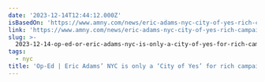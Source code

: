 ```yaml
---
date: '2023-12-14T12:44:12.000Z'
isBasedOn: 'https://www.amny.com/news/eric-adams-nyc-city-of-yes-rich-campaign-donors/'
link: 'https://www.amny.com/news/eric-adams-nyc-city-of-yes-rich-campaign-donors/'
slug: >-
  2023-12-14-op-ed-or-eric-adams-nyc-is-only-a-city-of-yes-for-rich-campaign-donors-or
tags:
  - nyc
title: 'Op-Ed | Eric Adams’ NYC is only a ‘City of Yes’ for rich campaign donors | '
---
```


